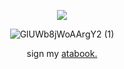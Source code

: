 <div align="center">

  ![](https://komarev.com/ghpvc/?username=666noli&color=bd3a4c&label=HACKERS)
  
![GlUWb8jWoAArgY2 (1)](https://github.com/user-attachments/assets/05b2d840-72af-405f-b131-6524da2ef351)

sign my [atabook.](https://snowstrippers.atabook.org/)

